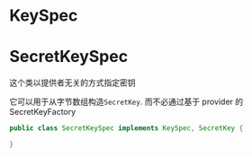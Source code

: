 # KeySpec

# SecretKeySpec
这个类以提供者无关的方式指定密钥

它可以用于从字节数组构造`SecretKey`. 而不必通过基于 provider 的SecretKeyFactory

```java
public class SecretKeySpec implements KeySpec, SecretKey {

}
```

